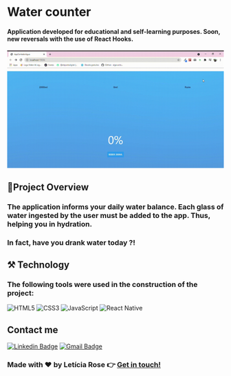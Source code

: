 # Water counter

#### Application developed for educational and self-learning purposes. Soon, new reversals with the use of React Hooks.


![](https://github.com/leticiarose/contadorAguaReactNative/blob/930316d55565e1a8a8c09ac009b9a4380d39d642/images/Web%20Version%20Contador%20Agua.gif)

## 📌Project Overview

### The application informs your daily water balance. Each glass of water ingested by the user must be added to the app. Thus, helping you in hydration.
### In fact, have you drank water today ?!

## ⚒️ Technology

### The following tools were used in the construction of the project:

![HTML5](https://img.shields.io/badge/-HTML5-E34F26?style=flat-square&logo=html5&logoColor=white)
![CSS3](https://img.shields.io/badge/-CSS3-549FDE?style=flat-square&logo=css3&logoColor=white)
![JavaScript](https://img.shields.io/badge/-JavaScript-F7B93E?style=flat-square&logo=javascript&logoColor=fff)
![React Native](https://img.shields.io/badge/-React%20Native-45b8d8?style=flat-square&logo=react&logoColor=white)


## Contact me

[![Linkedin Badge](https://img.shields.io/badge/-Letícia_Rose-FF82AB?style=flat-square&logo=Linkedin&logoColor=white&link=https://www.linkedin.com/in/letíciarose/)](https://www.linkedin.com/in/letíciarose/) 
[![Gmail Badge](https://img.shields.io/badge/-leticia.rosedesanatana@gmail.com-FF82AB?style=flat-square&logo=Gmail&logoColor=white&link=mailto:leticia.rosedesanatana@gmail.com)](mailto:leticia.rosedesanatana@gmail.com)


### Made with ❤️ by Letícia Rose 👉 [Get in touch! ](https://www.linkedin.com/in/let%C3%ADciarose/)
